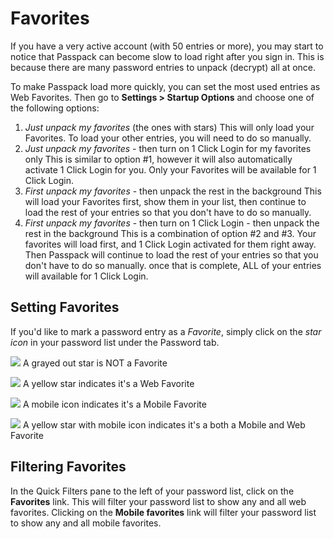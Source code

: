 # Favorites

If you have a very active account \(with 50 entries or more\), you may start to notice that Passpack can become slow to load right after you sign in. This is because there are many password entries to unpack \(decrypt\) all at once.

To make Passpack load more quickly, you can set the most used entries as Web Favorites. Then go to **Settings &gt; Startup Options** and choose one of the following options:

1. _Just unpack my favorites_ \(the ones with stars\) This will only load your Favorites. To load your other entries, you will need to do so manually.
2. _Just unpack my favorites_ - then turn on 1 Click Login for my favorites only This is similar to option \#1, however it will also automatically activate 1 Click Login for you. Only your Favorites will be available for 1 Click Login.
3. _First unpack my favorites_ - then unpack the rest in the background This will load your Favorites first, show them in your list, then continue to load the rest of your entries so that you don't have to do so manually.
4. _First unpack my favorites_ - then turn on 1 Click Login - then unpack the rest in the background This is a combination of option \#2 and \#3. Your favorites will load first, and 1 Click Login activated for them right away. Then Passpack will continue to load the rest of your entries so that you don't have to do so manually. once that is complete, ALL of your entries will available for 1 Click Login.

## Setting Favorites

If you'd like to mark a password entry as a _Favorite_, simply click on the _star icon_ in your password list under the Password tab.

![](https://support.passpack.com/hc/en-us/article_attachments/200184975/ico-fav-off.jpg) A grayed out star is NOT a Favorite

![](https://support.passpack.com/hc/en-us/article_attachments/200184995/ico-fav-web.jpg) A yellow star indicates it's a Web Favorite

![](https://support.passpack.com/hc/en-us/article_attachments/200185015/ico-fav-mobi.jpg) A mobile icon indicates it's a Mobile Favorite

![](https://support.passpack.com/hc/en-us/article_attachments/200185025/ico-fav-all.jpg) A yellow star with mobile icon indicates it's a both a Mobile and Web Favorite

## Filtering Favorites

In the Quick Filters pane to the left of your password list, click on the **Favorites** link. This will filter your password list to show any and all web favorites. Clicking on the **Mobile favorites** link will filter your password list to show any and all mobile favorites.





